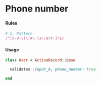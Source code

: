# Phone number

#### Rules

```ruby
# 1. Pattern
/^[0-9+\(\)#\.\s\/ext-]+$/
```

#### Usage

```ruby
class User < ActiveRecord::Base

  validates :input_0, phone_number: true

end
```

